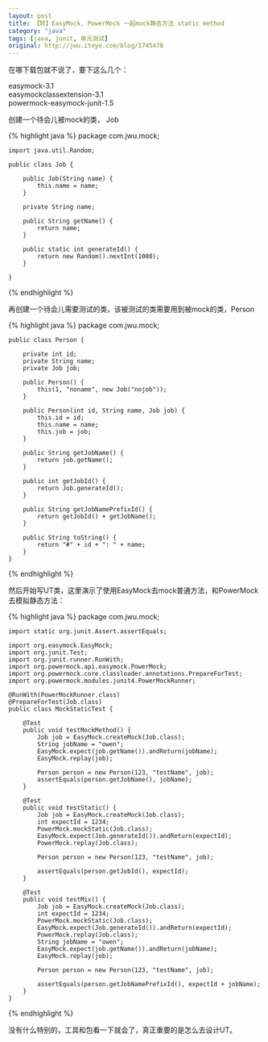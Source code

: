 ```yaml
---
layout: post
title: 【转】EasyMock, PowerMock 一起mock静态方法 static method
category: "java"
tags: [java, junit, 单元测试]
original: http://jwu.iteye.com/blog/1745478
---
```


在哪下载包就不说了，要下这么几个：

easymock-3.1  
easymockclassextension-3.1  
powermock-easymock-junit-1.5  

 
创建一个待会儿被mock的类， Job

{% highlight java %}
    package com.jwu.mock;  
      
    import java.util.Random;  
      
    public class Job {  
      
        public Job(String name) {  
            this.name = name;  
        }  
      
        private String name;  
      
        public String getName() {  
            return name;  
        }  
      
        public static int generateId() {  
            return new Random().nextInt(1000);  
        }  
      
    }  
{% endhighlight %}
 

再创建一个待会儿需要测试的类，该被测试的类需要用到被mock的类，Person

{% highlight java %}
    package com.jwu.mock;  
      
    public class Person {  
      
        private int id;  
        private String name;  
        private Job job;  
      
        public Person() {  
            this(1, "noname", new Job("nojob"));  
        }  
      
        public Person(int id, String name, Job job) {  
            this.id = id;  
            this.name = name;  
            this.job = job;  
        }  
      
        public String getJobName() {  
            return job.getName();  
        }  
      
        public int getJobId() {  
            return Job.generateId();  
        }  
      
        public String getJobNamePrefixId() {  
            return getJobId() + getJobName();  
        }  
      
        public String toString() {  
            return "#" + id + ": " + name;  
        }  
    }  
{% endhighlight %}
 
<!--break-->

然后开始写UT类，这里演示了使用EasyMock去mock普通方法，和PowerMock去模拟静态方法：

{% highlight java %}
    package com.jwu.mock;  
      
    import static org.junit.Assert.assertEquals;  
      
    import org.easymock.EasyMock;  
    import org.junit.Test;  
    import org.junit.runner.RunWith;  
    import org.powermock.api.easymock.PowerMock;  
    import org.powermock.core.classloader.annotations.PrepareForTest;  
    import org.powermock.modules.junit4.PowerMockRunner;  
      
    @RunWith(PowerMockRunner.class)  
    @PrepareForTest(Job.class)  
    public class MockStaticTest {  
      
        @Test  
        public void testMockMethod() {  
            Job job = EasyMock.createMock(Job.class);  
            String jobName = "owen";  
            EasyMock.expect(job.getName()).andReturn(jobName);  
            EasyMock.replay(job);  
      
            Person person = new Person(123, "testName", job);  
            assertEquals(person.getJobName(), jobName);  
        }  
      
        @Test  
        public void testStatic() {  
            Job job = EasyMock.createMock(Job.class);  
            int expectId = 1234;  
            PowerMock.mockStatic(Job.class);  
            EasyMock.expect(Job.generateId()).andReturn(expectId);  
            PowerMock.replay(Job.class);  
      
            Person person = new Person(123, "testName", job);  
      
            assertEquals(person.getJobId(), expectId);  
        }  
      
        @Test  
        public void testMix() {  
            Job job = EasyMock.createMock(Job.class);  
            int expectId = 1234;  
            PowerMock.mockStatic(Job.class);  
            EasyMock.expect(Job.generateId()).andReturn(expectId);  
            PowerMock.replay(Job.class);  
            String jobName = "owen";  
            EasyMock.expect(job.getName()).andReturn(jobName);  
            EasyMock.replay(job);  
      
            Person person = new Person(123, "testName", job);  
      
            assertEquals(person.getJobNamePrefixId(), expectId + jobName);  
        }  
    }  
{% endhighlight %}
 

没有什么特别的，工具和包看一下就会了，真正重要的是怎么去设计UT。
